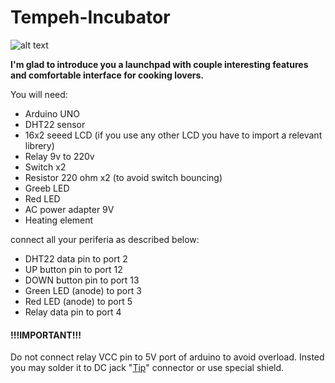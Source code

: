 # Tempeh-Incubator
![alt text](https://hackster.imgix.net/uploads/attachments/1206001/_uTSmId50CL.blob?auto=compress%2Cformat&w=900&h=675&fit=min)

**I'm glad to introduce you a launchpad with couple interesting features and comfortable interface for cooking lovers.**

You will need:
  * Arduino UNO
  * DHT22 sensor
  * 16x2 seeed LCD (if you use any other LCD you have to import a relevant librery)
  * Relay 9v to 220v
  * Switch  x2
  * Resistor 220 ohm  x2 (to avoid switch bouncing)
  * Greeb LED
  * Red LED
  * AC power adapter 9V
  * Heating element
  
connect all your periferia as described below:

  * DHT22 data pin to port 2
  * UP button pin to port 12
  * DOWN button pin to port 13
  * Green LED (anode) to port 3
  * Red LED (anode) to port 5
  * Relay data pin to port 4
  
 
 #### !!!IMPORTANT!!!
 Do not connect relay VCC pin to 5V port of arduino to avoid overload. Insted you may solder it to DC jack "[Tip](https://learn.sparkfun.com/tutorials/connector-basics/power-connectors)" connector or use special shield.
